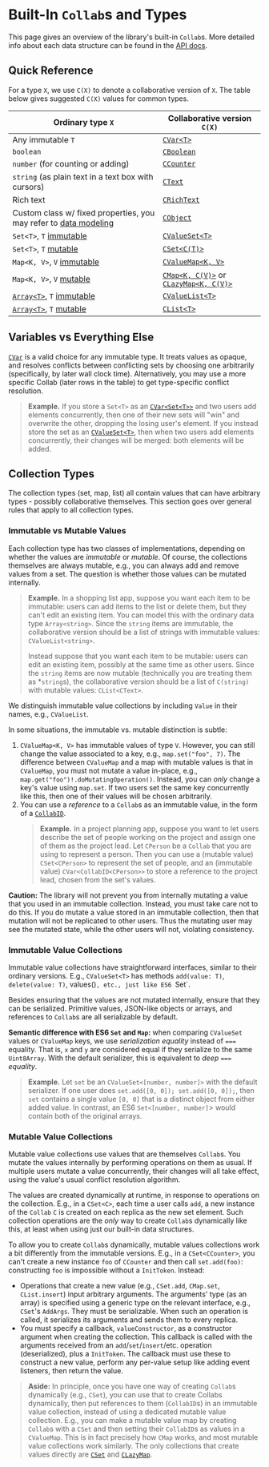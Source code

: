 # Built-In `Collab`s and Types

This page gives an overview of the library's built-in `Collab`s. More detailed info about each data structure can be found in the [API docs](../api/collabs/index.html).

## Quick Reference

For a type `X`, we use `C(X)` to denote a collaborative version of `X`. The table below gives suggested `C(X)` values for common types.

<!-- TODO: interface "of" methods as shortcut. -->

| Ordinary type `X`                                                                        | Collaborative version `C(X)`                                                                                       |
| ---------------------------------------------------------------------------------------- | ------------------------------------------------------------------------------------------------------------------ |
| Any immutable `T`                                                                        | [`CVar<T>`](../api/collabs/classes/CVar.html)                                                                      |
| `boolean`                                                                                | [`CBoolean`](../api/collabs/classes/CBoolean.html)                                                                 |
| `number` (for counting or adding)                                                        | [`CCounter`](../api/collabs/classes/CCounter.html)                                                                 |
| `string` (as plain text in a text box with cursors)                                      | [`CText`](../api/collabs/classes/CText.html)                                                                       |
| Rich text                                                                                | [`CRichText`](../api/collabs/classes/CRichText.html)                                                               |
| Custom class w/ fixed properties, you may refer to [data modeling](./data_modeling.html) | [`CObject`](../api/collabs/classes/CObject.html)                                                                   |
| `Set<T>`, `T` [immutable](#immutable-value-collections)                                  | [`CValueSet<T>`](../api/collabs/classes/CValueSet.html)                                                            |
| `Set<T>`, `T` [mutable](#mutable-value-collections)                                      | [`CSet<C(T)>`](../api/collabs/classes/CSet.html)                                                                   |
| `Map<K, V>`, `V` [immutable](#immutable-value-collections)                               | [`CValueMap<K, V>`](../api/collabs/classes/CValueMap.html)                                                         |
| `Map<K, V>`, `V` [mutable](#mutable-value-collections)                                   | [`CMap<K, C(V)>`](../api/collabs/classes/CMap.html) or [`CLazyMap<K, C(V)>`](../api/collabs/classes/CLazyMap.html) |
| [`Array<T>`](#arrays-vs-clists), `T` [immutable](#immutable-value-collections)           | [`CValueList<T>`](../api/collabs/classes/CValueList.html)                                                          |
| [`Array<T>`](#arrays-vs-clists), `T` [mutable](#mutable-value-collections)               | [`CList<T>`](../api/collabs/classes/CList.html)                                                                    |

<!-- ## Choices

Often you can choose between several collaborative data structures. Different choices may support different operations, or different semantics in the face of conflicting concurrent operations. This section describes some common choices and how the options differ. -->

## Variables vs Everything Else

[`CVar`](../api/collabs/classes/CVar.html) is a valid choice for any immutable type. It treats values as opaque, and resolves conflicts between conflicting sets by choosing one arbitrarily (specifically, by later wall clock time).
Alternatively, you may use a more specific Collab (later rows in the table) to get type-specific conflict resolution.

> **Example.** If you store a `Set<T>` as an [`CVar<Set<T>>`](../api/collabs/classes/CVar.html) and two users add elements concurrently, then one of their new sets will "win" and overwrite the other, dropping the losing user's element. If you instead store the set as an [`CValueSet<T>`](../api/collabs/classes/CValueSet.html), then when two users add elements concurrently, their changes will be merged: both elements will be added.

<!-- ### `CObject`s vs Ordinary Objects

Similar to variable discussion (granularity of edits)

### `CObject`s vs `IMap`s

Use CObject, unless it's really dynamic (props not known at compile time).

### Arrays vs `CLists`

Lists are not like ordinary arrays (designed for insertion/deletion like a list); if you want a more ordinary array (fixed length at constructor time), use a normal array (shorthand for a bunch of individual vars), or maybe in some situations a map with numeric keys. -->

## Collection Types

The collection types (set, map, list) all contain values that can have arbitrary types - possibly collaborative themselves. This section goes over general rules that apply to all collection types.

### Immutable vs Mutable Values

Each collection type has two classes of implementations, depending on whether the values are _immutable_ or _mutable_. Of course, the collections themselves are always mutable, e.g., you can always add and remove values from a set. The question is whether those values can be mutated internally.

> **Example.** In a shopping list app, suppose you want each item to be immutable: users can add items to the list or delete them, but they can't edit an existing item. You can model this with the ordinary data type `Array<string>`. Since the `string` items are immutable, the collaborative version should be a list of strings with immutable values: `CValueList<string>`.
>
> Instead suppose that you want each item to be mutable: users can edit an existing item, possibly at the same time as other users. Since the `string` items are now mutable (technically you are treating them as \*`string`s), the collaborative version should be a list of `C(string)` with mutable values: `CList<CText>`.

We distinguish immutable value collections by including `Value` in their names, e.g., `CValueList`.

In some situations, the immutable vs. mutable distinction is subtle:

1. `CValueMap<K, V>` has immutable values of type `V`. However, you can still change the value associated to a key, e.g., `map.set("foo", 7)`. The difference between `CValueMap` and a map with mutable values is that in `CValueMap`, you must not mutate a value in-place, e.g., `map.get("foo")!.doMutatingOperation()`. Instead, you can _only_ change a key's value using `map.set`. If two users set the same key concurrently like this, then one of their values will be chosen arbitrarily.
2. You can use a _reference_ to a `Collab`s as an immutable value, in the form of a [`CollabID`](../api/collabs/modules.html#CollabID).
   > **Example.** In a project planning app, suppose you want to let users describe the set of people working on the project and assign one of them as the project lead. Let `CPerson` be a `Collab` that you are using to represent a person. Then you can use a (mutable value) `CSet<CPerson>` to represent the set of people, and an (immutable value) `CVar<CollabID<CPerson>>` to store a reference to the project lead, chosen from the set's values.

**Caution:** The library will not prevent you from internally mutating a value that you used in an immutable collection. Instead, you must take care not to do this. If you do mutate a value stored in an immutable collection, then that mutation will not be replicated to other users. Thus the mutating user may see the mutated state, while the other users will not, violating consistency.

### Immutable Value Collections

Immutable value collections have straightforward interfaces, similar to their ordinary versions. E.g., `CValueSet<T>` has methods `add(value: T)`, `delete(value: T)`, values()`, etc., just like ES6 `Set<T>`.

Besides ensuring that the values are not mutated internally, ensure that they can be serialized. Primitive values, JSON-like objects or arrays, and references to `Collab`s are all serializable by default.

**Semantic difference with ES6 `Set` and `Map`:** when comparing `CValueSet` values or `CValueMap` keys, we use _serialization equality_ instead of `===` equality. That is, `x` and `y` are considered equal if they serialize to the same `Uint8Array`. With the default serializer, this is equivalent to _deep `===` equality_.

> **Example.** Let `set` be an `CValueSet<[number, number]>` with the default serializer. If one user does `set.add([0, 0]); set.add([0, 0]);`, then `set` contains a single value `[0, 0]` that is a distinct object from either added value. In contrast, an ES6 `Set<[number, number]`> would contain both of the original arrays.

### Mutable Value Collections

Mutable value collections use values that are themselves `Collab`s. You mutate the values internally by performing operations on them as usual. If multiple users mutate a value concurrently, their changes will all take effect, using the value's usual conflict resolution algorithm.

The values are created dynamically at runtime, in response to operations on the collection. E.g., in a `CSet<C>`, each time a user calls `add`, a new instance of the `Collab` `C` is created on each replica as the new set element. Such collection operations are the _only_ way to create `Collab`s dynamically like this, at least when using just our built-in data structures.

To allow you to create `Collab`s dynamically, mutable values collections work a bit differently from the immutable versions. E.g., in a `CSet<CCounter>`, you can't create a new instance `foo` of `CCounter` and then call `set.add(foo)`: constructing `foo` is impossible without a `InitToken`. Instead:

- Operations that create a new value (e.g., `CSet.add`, `CMap.set`, `CList.insert`) input arbitrary arguments. The arguments' type (as an array) is specified using a generic type on the relevant interface, e.g., `CSet`'s `AddArgs`. They must be serializable. When such an operation is called, it serializes its arguments and sends them to every replica.
- You must specify a callback, `valueConstructor`, as a constructor argument when creating the collection. This callback is called with the arguments received from an `add`/`set`/`insert`/etc. operation (deserialized), plus a `InitToken`. The callback must use these to construct a new value, perform any per-value setup like adding event listeners, then return the value.

<!-- > **Example:** TODO -->

> **Aside:** In principle, once you have one way of creating `Collab`s dynamically (e.g., `CSet`), you can use that to create Collabs dynamically, then put references to them (`CollabID`s) in an immutable value collection, instead of using a dedicated mutable value collection. E.g., you can make a mutable value map by creating `Collab`s with a `CSet` and then setting their `CollabID`s as values in a `CValueMap`. This is in fact precisely how `CMap` works, and most mutable value collections work similarly. The only collections that create values directly are [`CSet`](../api/collabs/classes/CSet.html) and [`CLazyMap`](../api/collabs/classes/CLazyMap.html).

<!--
### Mutable Value Collection Variants

Types of mutable collections (Deleting, Archiving). Note downsides of each: tombstones; non-revivable/destroying/inconsisten on deleting (can get confusing if you store it elsewhere, need to check). Also extras (merging map, move on deleting list, ?) -->

<!-- ### Treating Immutable Values as Mutable

TODO: CConst: wraps a value in a CType. Hack to let you get mutating collection features for immutable values (sending args - could also write your own type; list move ops - not yet implemented for CValueList; sending values by reference instead of the whole thing, so they are shortened; ??). Modest performance cost. -->

<!-- ## Interfaces

TODO (not as important)

For each type that has multiple collaborative versions with similar methods, we provide  -->
